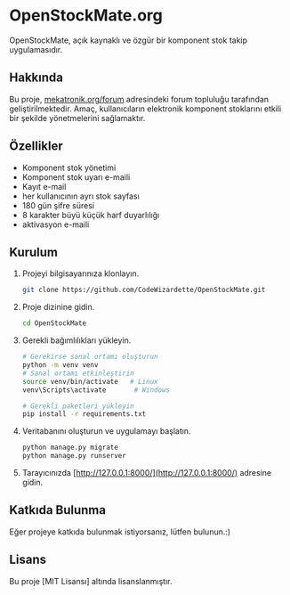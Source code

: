 # OpenStockMate.org

OpenStockMate, açık kaynaklı ve özgür bir komponent stok takip uygulamasıdır.

## Hakkında

Bu proje, [mekatronik.org/forum](https://mekatronik.org/forum/) adresindeki forum topluluğu tarafından geliştirilmektedir. Amaç, kullanıcıların elektronik komponent stoklarını etkili bir şekilde yönetmelerini sağlamaktır.

## Özellikler

- Komponent stok yönetimi
- Komponent stok uyarı e-maili
- Kayıt e-mail
- her kullanıcının ayrı stok sayfası
- 180 gün şifre süresi
- 8 karakter büyü küçük harf duyarlılığı
- aktivasyon e-maili
  

## Kurulum

1. Projeyi bilgisayarınıza klonlayın.
    ```bash
    git clone https://github.com/CodeWizardette/OpenStockMate.git
    ```

2. Proje dizinine gidin.
    ```bash
    cd OpenStockMate
    ```

3. Gerekli bağımlılıkları yükleyin.
    ```bash
    # Gerekirse sanal ortamı oluşturun
    python -m venv venv
    # Sanal ortamı etkinleştirin
    source venv/bin/activate   # Linux
    venv\Scripts\activate       # Windows

    # Gerekli paketleri yükleyin
    pip install -r requirements.txt
    ```

4. Veritabanını oluşturun ve uygulamayı başlatın.
    ```bash
    python manage.py migrate
    python manage.py runserver
    ```

5. Tarayıcınızda [http://127.0.0.1:8000/](http://127.0.0.1:8000/) adresine gidin.

## Katkıda Bulunma

Eğer projeye katkıda bulunmak istiyorsanız, lütfen bulunun.:)

## Lisans

Bu proje [MIT Lisansı] altında lisanslanmıştır. 
